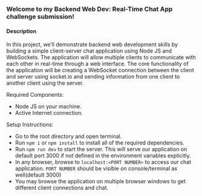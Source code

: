 ### Welcome to my Backend Web Dev: Real-Time Chat App challenge submission!

#### Description
In this project, we’ll demonstrate backend web development skills by building a simple client-server chat application using Node JS and WebSockets. The application will allow multiple clients to communicate with each other in real-time through a web interface. The core functionality of the application will be creating a WebSocket connection between the client and server using socket.io and sending information from one client to another client using the server.

Required Components:
- Node JS on your machine.
- Active Internet connection.

Setup Instructions:
- Go to the root directory and open terminal.
- Run `npm i` or `npm install` to install all of the required dependencies.
- Run `npm run dev` to start the server. This will serve our application on default port 3000 if not defined in the environment variables explicitly.
- In any browser, browse to `localhost:<PORT NUMBER>` to access our chat application. `PORT NUMBER` should be visible on console/terminal as well(default 3000)
- You may browse the application on multiple browser windows to get different client connections and chat.
